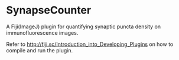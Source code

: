 # SynapseCounter
A Fiji(ImageJ) plugin for quantifying synaptic puncta density on immunofluorescence images.

Refer to http://fiji.sc/Introduction_into_Developing_Plugins on how to compile and run the plugin.
